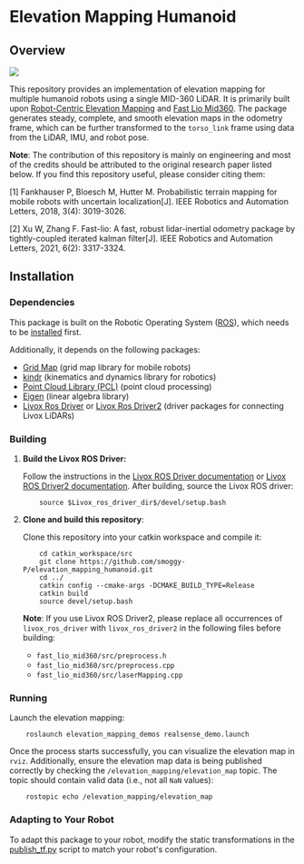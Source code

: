 # Elevation Mapping Humanoid

## Overview

![](./figs/demo.gif)

This repository provides an implementation of elevation mapping for multiple humanoid robots using a single MID-360 LiDAR. It is primarily built upon [Robot-Centric Elevation Mapping](https://github.com/ANYbotics/elevation_mapping) and [Fast Lio Mid360](https://github.com/SylarAnh/fast_lio_mid360). The package generates steady, complete, and smooth elevation maps in the odometry frame, which can be further transformed to the `torso_link` frame using data from the LiDAR, IMU, and robot pose.


**Note**: The contribution of this repository is mainly on engineering and most of the credits should be attributed to the original research paper listed below. If you find this repository useful, please consider citing them:

[1] Fankhauser P, Bloesch M, Hutter M. Probabilistic terrain mapping for mobile robots with uncertain localization[J]. IEEE Robotics and Automation Letters, 2018, 3(4): 3019-3026.

[2] Xu W, Zhang F. Fast-lio: A fast, robust lidar-inertial odometry package by tightly-coupled iterated kalman filter[J]. IEEE Robotics and Automation Letters, 2021, 6(2): 3317-3324.


## Installation

### Dependencies

This package is built on the Robotic Operating System ([ROS](http://www.ros.org)), which needs to be [installed](http://wiki.ros.org) first.

Additionally, it depends on the following packages:

- [Grid Map](https://github.com/anybotics/grid_map) (grid map library for mobile robots)
- [kindr](http://github.com/anybotics/kindr) (kinematics and dynamics library for robotics)
- [Point Cloud Library (PCL)](http://pointclouds.org/) (point cloud processing)
- [Eigen](http://eigen.tuxfamily.org) (linear algebra library)
- [Livox Ros Driver](https://github.com/Livox-SDK/livox_ros_driver) or [Livox Ros Driver2](https://github.com/Livox-SDK/livox_ros_driver2) (driver packages for connecting Livox LiDARs)

### Building

1. **Build the Livox ROS Driver:**
   
   Follow the instructions in the [Livox ROS Driver documentation](https://github.com/Livox-SDK/livox_ros_driver?tab=readme-ov-file#livox-ros-driver%E8%A7%88%E6%B2%83ros%E9%A9%B1%E5%8A%A8%E7%A8%8B%E5%BA%8F%E4%B8%AD%E6%96%87%E8%AF%B4%E6%98%8E) or [Livox ROS Driver2 documentation](https://github.com/Livox-SDK/livox_ros_driver2?tab=readme-ov-file#livox-ros-driver-2). After building, source the Livox ROS driver:

    ```
        source $Livox_ros_driver_dir$/devel/setup.bash
    ```


2. **Clone and build this repository**:
   
   Clone this repository into your catkin workspace and compile it:

    ```
        cd catkin_workspace/src
        git clone https://github.com/smoggy-P/elevation_mapping_humanoid.git
        cd ../
        catkin config --cmake-args -DCMAKE_BUILD_TYPE=Release
        catkin build
        source devel/setup.bash
    ```

    **Note**: If you use Livox ROS Driver2, please replace all occurrences of `livox_ros_driver` with `livox_ros_driver2` in the following files before building:

   - `fast_lio_mid360/src/preprocess.h`
   - `fast_lio_mid360/src/preprocess.cpp`
   - `fast_lio_mid360/src/laserMapping.cpp`

### Running

Launch the elevation mapping:

```
    roslaunch elevation_mapping_demos realsense_demo.launch
```

Once the process starts successfully, you can visualize the elevation map in `rviz`. Additionally, ensure the elevation map data is being published correctly by checking the `/elevation_mapping/elevation_map` topic. The topic should contain valid data (i.e., not all `NaN` values):

```
    rostopic echo /elevation_mapping/elevation_map
```

### Adapting to Your Robot

To adapt this package to your robot, modify the static transformations in the [publish_tf.py](./fast_lio_mid360/script/publish_tf.py) script to match your robot's configuration.
